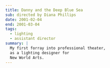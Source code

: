 ```yaml
---
title: Danny and the Deep Blue Sea
sub: directed by Diana Phillips
date: 2001-02-04
end: 2001-03-04
tags:
  - lighting
  - assistant director
summary: |
  My first forray into professional theater,
  as a lighting designer for
  New World Arts.
---
```

